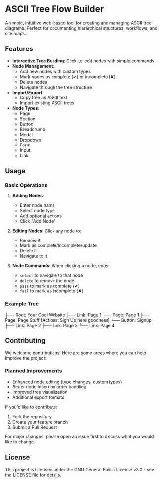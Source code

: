 # ASCII Tree Flow Builder

A simple, intuitive web-based tool for creating and managing ASCII tree diagrams. Perfect for documenting hierarchical structures, workflows, and site maps.

## Features

- **Interactive Tree Building**: Click-to-edit nodes with simple commands
- **Node Management**:
  - Add new nodes with custom types
  - Mark nodes as complete (✔) or incomplete (✘)
  - Delete nodes
  - Navigate through the tree structure
- **Import/Export**:
  - Copy tree as ASCII text
  - Import existing ASCII trees
- **Node Types**:
  - Page
  - Section
  - Button
  - Breadcrumb
  - Modal
  - Dropdown
  - Form
  - Input
  - Link

## Usage

### Basic Operations

1. **Adding Nodes**:
   - Enter node name
   - Select node type
   - Add optional actions
   - Click "Add Node"

2. **Editing Nodes**:
   Click any node to:
   - Rename it
   - Mark as complete/incomplete/update 
   - Delete it
   - Navigate to it

3. **Node Commands**:
   When clicking a node, enter:
   - `select` to navigate to that node
   - `delete` to remove the node
   - `pass` to mark as complete (✔)
   - `fail` to mark as incomplete (✘)

### Example Tree
├── Root: Your Cool Website
    ├── Link: Page 1
        └── Page: Page 1
            ├── Page: Page Stuff [Actions: Sign Up here goodness]
            └── Button: Signup
    ├── Link: Page 2
    ├── Link: Page 3
    └── Link: Page 4

## Contributing

We welcome contributions! Here are some areas where you can help improve the project:

### Planned Improvements
- Enhanced node editing (type changes, custom types)
- Better node insertion order handling
- Improved tree visualization
- Additional export formats

If you'd like to contribute:
1. Fork the repository
2. Create your feature branch
3. Submit a Pull Request

For major changes, please open an issue first to discuss what you would like to change.

## License

This project is licensed under the GNU General Public License v3.0 - see the [LICENSE](LICENSE) file for details.